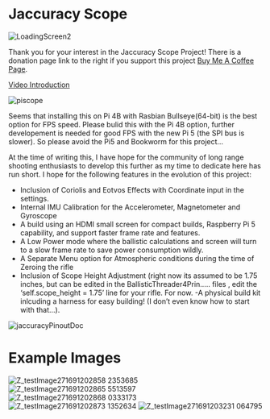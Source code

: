 # Jaccuracy Scope
![LoadingScreen2](https://github.com/user-attachments/assets/c57eea87-c5b9-470f-856e-7e7c130cc388)

Thank you for your interest in the Jaccuracy Scope Project!  There is a donation page link to the right if you support this project [Buy Me A Coffee Page](https://buymeacoffee.com/jaccuracyscope). 

[Video Introduction](https://youtu.be/HgzltnaVOiY?si=L6nHdwi97msg5Pw5)

![piscope](https://github.com/user-attachments/assets/f6926fb6-95f0-497f-baee-cb35fe6f75c5)


Seems that installing this on Pi 4B with Rasbian Bullseye(64-bit) is the best option for FPS speed. Please bulid this with the Pi 4B option, further developement is needed for good FPS with the new Pi 5 (the SPI bus is slower). 
So please avoid the Pi5 and Bookworm for this project... 


At the time of writing this, I have hope for the community of long range shooting enthusiasts to develop this further as my time to dedicate here has run short. I hope for the following features in the evolution of this project: 

- Inclusion of Coriolis and Eotvos Effects with Coordinate input in the settings.
- Internal IMU Calibration for the Accelerometer, Magnetometer and Gyroscope
- A build using an HDMI small screen for compact builds, Raspberry Pi 5 capability, and support faster frame rate and features.
- A Low Power mode where the ballistic calculations and screen will turn to a slow frame rate to save power consumption wildly. 
- A Separate Menu option for Atmospheric conditions during the time of Zeroing the rifle 
- Inclusion of Scope Height Adjustment  (right now its assumed to be 1.75 inches, but can be edited in the BallisticThreader4Prin….. files , edit the ‘self.scope_height = 1.75’  line for your rifle.  For now. 
-A physical build kit inlcuding a harness for easy building!  (I don’t even know how to start with that…).

![jaccuracyPinoutDoc](https://github.com/user-attachments/assets/4a2a566b-5c7c-425c-a14a-ba66a5440d98)



# Example Images
![Z_testImage271691202858 2353685](https://github.com/user-attachments/assets/8ea5a688-8321-4bd6-b4a4-8bdf02f1c21b)
![Z_testImage271691202865 5513597](https://github.com/user-attachments/assets/f9413376-f0d3-4573-8bb3-f28f060447b2)
![Z_testImage271691202868 0333173](https://github.com/user-attachments/assets/3709839b-ee0d-4b56-a6c4-71a1fe163fb3)
![Z_testImage271691202873 1352634](https://github.com/user-attachments/assets/786ea88e-12ee-451f-9093-233692934cfd)
![Z_testImage271691203231 064795](https://github.com/user-attachments/assets/70e4516e-2513-469e-a9b5-6ffc52dad7d1)
